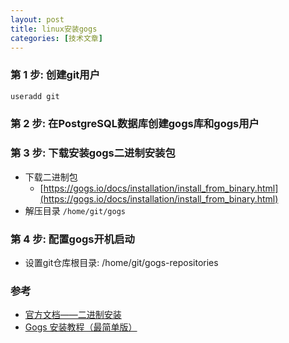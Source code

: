 ```yaml
---
layout: post
title: linux安装gogs
categories: [技术文章]
---
```


### 第 1 步: 创建git用户
```bash
useradd git
```
### 第 2 步: 在PostgreSQL数据库创建gogs库和gogs用户
### 第 3 步: 下载安装gogs二进制安装包

* 下载二进制包
  * [https://gogs.io/docs/installation/install_from_binary.html](https://gogs.io/docs/installation/install_from_binary.html)
* 解压目录 `/home/git/gogs`

### 第 4 步: 配置gogs开机启动
* 设置git仓库根目录: /home/git/gogs-repositories

### 参考

* [官方文档——二进制安装](https://gogs.io/docs/installation/install_from_binary.html)
* [Gogs 安装教程（最简单版）](https://blog.csdn.net/linzhenlong123/article/details/78298659)
